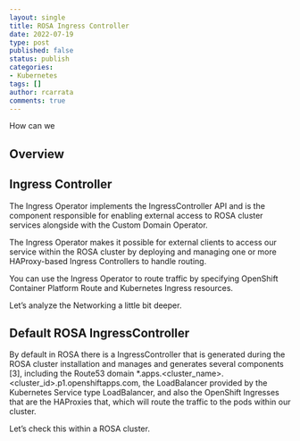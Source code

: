 ```yaml
---
layout: single
title: ROSA Ingress Controller 
date: 2022-07-19
type: post
published: false
status: publish
categories:
- Kubernetes
tags: []
author: rcarrata
comments: true
---
```


How can we

## Overview

## Ingress Controller

The Ingress Operator implements the IngressController API and is the component responsible for enabling external access to ROSA cluster services alongside with the Custom Domain Operator.

The Ingress Operator makes it possible for external clients to access our service within the ROSA cluster by deploying and managing one or more HAProxy-based Ingress Controllers to handle routing.

You can use the Ingress Operator to route traffic by specifying OpenShift Container Platform Route and Kubernetes Ingress resources.

Let’s analyze the Networking a little bit deeper.

## Default ROSA IngressController  

By default in ROSA there is a IngressController that is generated during the ROSA cluster installation and manages and generates several components [3], including the Route53 domain *.apps.<cluster_name>.<cluster_id>.p1.openshiftapps.com, the LoadBalancer provided by the Kubernetes Service type LoadBalancer, and also the OpenShift Ingresses that are the HAProxies that, which will route the traffic to the pods within our cluster.

Let’s check this within a ROSA cluster.

